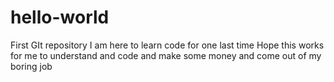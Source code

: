 # hello-world
First GIt repository
I am here to learn code for one last time
Hope this works for me to understand and code and make some money and come out of my boring job 
